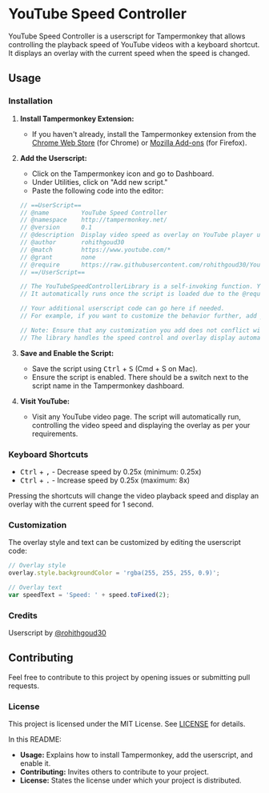 # YouTube Speed Controller

YouTube Speed Controller is a userscript for Tampermonkey that allows controlling the playback speed of YouTube videos with a keyboard shortcut. It displays an overlay with the current speed when the speed is changed.

## Usage

### Installation

1. **Install Tampermonkey Extension:**
   - If you haven't already, install the Tampermonkey extension from the [Chrome Web Store](https://chrome.google.com/webstore/detail/tampermonkey/dhdgffkkebhmkfjojejmpbldmpobfkfo) (for Chrome) or [Mozilla Add-ons](https://addons.mozilla.org/en-US/firefox/addon/tampermonkey/) (for Firefox).

2. **Add the Userscript:**
   - Click on the Tampermonkey icon and go to Dashboard.
   - Under Utilities, click on "Add new script."
   - Paste the following code into the editor:

   ```javascript
   // ==UserScript==
   // @name         YouTube Speed Controller
   // @namespace    http://tampermonkey.net/
   // @version      0.1
   // @description  Display video speed as overlay on YouTube player using the YouTubeSpeedControllerLibrary.
   // @author       rohithgoud30
   // @match        https://www.youtube.com/*
   // @grant        none
   // @require      https://raw.githubusercontent.com/rohithgoud30/YoutubeSpeedControllerLibary/main/youtubeSpeedController.js
   // ==/UserScript==

   // The YouTubeSpeedControllerLibrary is a self-invoking function. You don't need to call it manually.
   // It automatically runs once the script is loaded due to the @require directive above.

   // Your additional userscript code can go here if needed.
   // For example, if you want to customize the behavior further, add your code below this comment.

   // Note: Ensure that any customization you add does not conflict with the functionality provided by the YouTubeSpeedControllerLibrary.
   // The library handles the speed control and overlay display automatically.

3. **Save and Enable the Script:**
   - Save the script using <kbd>Ctrl</kbd> + <kbd>S</kbd> (Cmd + S on Mac).
   - Ensure the script is enabled. There should be a switch next to the script name in the Tampermonkey dashboard.

4. **Visit YouTube:**
   - Visit any YouTube video page. The script will automatically run, controlling the video speed and displaying the overlay as per your requirements.

### Keyboard Shortcuts

- <kbd>Ctrl</kbd> + <kbd>,</kbd> - Decrease speed by 0.25x (minimum: 0.25x)
- <kbd>Ctrl</kbd> + <kbd>.</kbd> - Increase speed by 0.25x (maximum: 8x)


Pressing the shortcuts will change the video playback speed and display an overlay with the current speed for 1 second.

### Customization

The overlay style and text can be customized by editing the userscript code:

```javascript
// Overlay style  
overlay.style.backgroundColor = 'rgba(255, 255, 255, 0.9)';

// Overlay text
var speedText = 'Speed: ' + speed.toFixed(2);
```

### Credits

Userscript by [@rohithgoud30](https://github.com/rohithgoud30)

## Contributing

Feel free to contribute to this project by opening issues or submitting pull requests.

### License

This project is licensed under the MIT License. See [LICENSE](https://github.com/rohithgoud30/YoutubeSpeedControllerLibary/blob/main/LICENSE) for details.

In this README:

- **Usage:** Explains how to install Tampermonkey, add the userscript, and enable it.
- **Contributing:** Invites others to contribute to your project.
- **License:** States the license under which your project is distributed.

